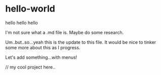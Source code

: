 # hello-world
hello hello hello

I'm not sure what a .md file is. 
Maybe do some research. 

Um..but..so...yeah this is the update to this file. 
It would be nice to tinker some more about this as I progress. 

Let's add something...with menus!

// my cool project here..
